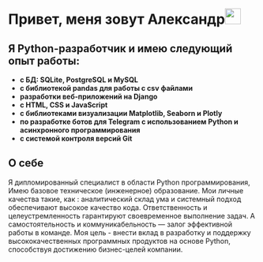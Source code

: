 <h1 align="left">Привет, меня зовут Александр<img src="https://github.com/blackcater/blackcater/raw/main/images/Hi.gif" height="32"/></h1>
<h2 align="left">Я Python-разработчик и имею следующий опыт работы:</h2>
<ul><b>
<li>с БД: SQLite, PostgreSQL и MySQL</li>
<li>с библиотекой pandas для работы с csv файлами</li>
<li>разработки веб-приложений на Django</li>
<li>с HTML, CSS и JavaScript</li>
<li>с библиотеками визуализации Matplotlib, Seaborn и Plotly</li>
<li>по разработке ботов для Telegram с использованием Python и асинхронного программирования</li>	
<li>с системой контроля версий Git</li>
  </b>
</ul>
<h2 align="left">О себе</h2>
<p>
Я дипломированный специалист в области Python программирования,
Имею базовое техническое (инженерное) образование. Мои личные качества такие, как : аналитический склад ума и системный подход обеспечивают высокое качество кода. Ответственность и целеустремленность гарантируют своевременное выполнение задач. А самостоятельность и коммуникабельность — залог эффективной работы в команде.
Моя цель - внести вклад в разработку и поддержку высококачественных программных продуктов на основе Python, способствуя достижению бизнес-целей компании.
</p>
